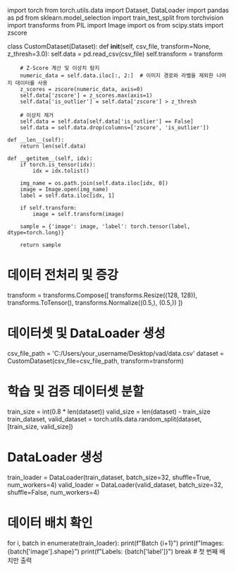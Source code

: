 import torch
from torch.utils.data import Dataset, DataLoader
import pandas as pd
from sklearn.model_selection import train_test_split
from torchvision import transforms
from PIL import Image
import os
from scipy.stats import zscore

class CustomDataset(Dataset):
    def __init__(self, csv_file, transform=None, z_thresh=3.0):
        self.data = pd.read_csv(csv_file)
        self.transform = transform
        
        # Z-Score 계산 및 이상치 탐지
        numeric_data = self.data.iloc[:, 2:]  # 이미지 경로와 라벨을 제외한 나머지 데이터를 사용
        z_scores = zscore(numeric_data, axis=0)
        self.data['zscore'] = z_scores.max(axis=1)
        self.data['is_outlier'] = self.data['zscore'] > z_thresh
        
        # 이상치 제거
        self.data = self.data[self.data['is_outlier'] == False]
        self.data = self.data.drop(columns=['zscore', 'is_outlier'])

    def __len__(self):
        return len(self.data)

    def __getitem__(self, idx):
        if torch.is_tensor(idx):
            idx = idx.tolist()
        
        img_name = os.path.join(self.data.iloc[idx, 0])
        image = Image.open(img_name)
        label = self.data.iloc[idx, 1]

        if self.transform:
            image = self.transform(image)
        
        sample = {'image': image, 'label': torch.tensor(label, dtype=torch.long)}

        return sample

# 데이터 전처리 및 증강
transform = transforms.Compose([
    transforms.Resize((128, 128)),
    transforms.ToTensor(),
    transforms.Normalize((0.5,), (0.5,))
])

# 데이터셋 및 DataLoader 생성
csv_file_path = 'C:/Users/your_username/Desktop/vad/data.csv'
dataset = CustomDataset(csv_file=csv_file_path, transform=transform)

# 학습 및 검증 데이터셋 분할
train_size = int(0.8 * len(dataset))
valid_size = len(dataset) - train_size
train_dataset, valid_dataset = torch.utils.data.random_split(dataset, [train_size, valid_size])

# DataLoader 생성
train_loader = DataLoader(train_dataset, batch_size=32, shuffle=True, num_workers=4)
valid_loader = DataLoader(valid_dataset, batch_size=32, shuffle=False, num_workers=4)

# 데이터 배치 확인
for i, batch in enumerate(train_loader):
    print(f"Batch {i+1}")
    print(f"Images: {batch['image'].shape}")
    print(f"Labels: {batch['label']}")
    break  # 첫 번째 배치만 출력
